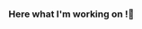 ### Here what I'm working  on !👋

<!--
**Alex-Finner/Alex-Finner** is a ✨ _special_ ✨ repository because its `README.md` (this file) appears on your GitHub profile.

Here are some ideas to get you started:

- 🔭 I’m currently working on ... working as student
- 🌱 I’m currently learning ... java , c++ , python
- 👯 I’m looking to collaborate on ... java
- 🤔 I’m looking for help with ... Anyone
- 💬 Ask me about ... Anything
- 📫 How to reach me: ... ???///
- 😄 Pronouns: ... ????//
- ⚡ Fun fact: ... 😂😂😂😂
-->

